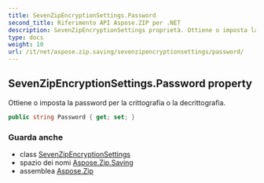 ```yaml
---
title: SevenZipEncryptionSettings.Password
second_title: Riferimento API Aspose.ZIP per .NET
description: SevenZipEncryptionSettings proprietà. Ottiene o imposta la password per la crittografia o la decrittografia.
type: docs
weight: 10
url: /it/net/aspose.zip.saving/sevenzipencryptionsettings/password/
---
```

## SevenZipEncryptionSettings.Password property

Ottiene o imposta la password per la crittografia o la decrittografia.

```csharp
public string Password { get; set; }
```

### Guarda anche

* class [SevenZipEncryptionSettings](../)
* spazio dei nomi [Aspose.Zip.Saving](../../sevenzipencryptionsettings/)
* assemblea [Aspose.Zip](../../../)


